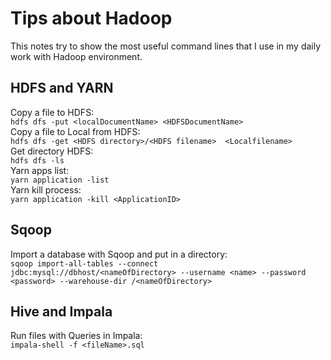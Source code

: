 # Tips about Hadoop 
This notes try to show the most useful command lines that I use in my daily work with Hadoop environment.

## HDFS and YARN
Copy a file to HDFS:  
`hdfs dfs -put <localDocumentName> <HDFSDocumentName>`  
Copy a file to Local from HDFS:  
`hdfs dfs -get <HDFS directory>/<HDFS filename>  <Localfilename>`  
Get directory HDFS:  
`hdfs dfs -ls`  
Yarn apps list:  
`yarn application -list`   
Yarn kill process:  
`yarn application -kill <ApplicationID>`  
## Sqoop
Import a database with Sqoop and put in a directory:  
`sqoop import-all-tables --connect jdbc:mysql://dbhost/<nameOfDirectory>
--username <name> --password <password>
--warehouse-dir /<nameOfDirectory>`  
## Hive and Impala
Run files with Queries in Impala:  
`impala-shell -f <fileName>.sql`
